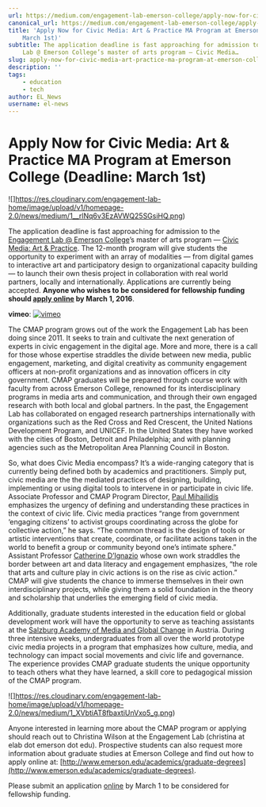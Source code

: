 ```yaml
---
url: https://medium.com/engagement-lab-emerson-college/apply-now-for-civic-media-art-practice-ma-program-at-emerson-college-51c87fb04eab
canonical_url: https://medium.com/engagement-lab-emerson-college/apply-now-for-civic-media-art-practice-ma-program-at-emerson-college-51c87fb04eab
title: 'Apply Now for Civic Media: Art & Practice MA Program at Emerson College (Deadline:
    March 1st)'
subtitle: The application deadline is fast approaching for admission to the Engagement
    Lab @ Emerson College’s master of arts program — Civic Media…
slug: apply-now-for-civic-media-art-practice-ma-program-at-emerson-college
description: ''
tags:
    - education
    - tech
author: EL_News
username: el-news
---
```


# Apply Now for Civic Media: Art & Practice MA Program at Emerson College (Deadline: March 1st)

![]https://res.cloudinary.com/engagement-lab-home/image/upload/v1/homepage-2.0/news/medium/1__rlNq6v3EzAVWQ25SGsiHQ.png)

The application deadline is fast approaching for admission to the [Engagement Lab @ Emerson College](http://elab.emerson.edu/)’s master of arts program — [Civic Media: Art & Practice](http://elab.emerson.edu/programs/cmap/). The 12-month program will give students the opportunity to experiment with an array of modalities — from digital games to interactive art and participatory design to organizational capacity building — to launch their own thesis project in collaboration with real world partners, locally and internationally. Applications are currently being accepted. **Anyone who wishes to be considered for fellowship funding should [apply online](http://www.emerson.edu/academics/graduate-degrees) by March 1, 2016**.

**vimeo**:
[![vimeo](http://i.vimeocdn.com/video/545298845_1280.jpg)](https://player.vimeo.com/video/146805861)

The CMAP program grows out of the work the Engagement Lab has been doing since 2011. It seeks to train and cultivate the next generation of experts in civic engagement in the digital age. More and more, there is a call for those whose expertise straddles the divide between new media, public engagement, marketing, and digital creativity as community engagement officers at non-profit organizations and as innovation officers in city government. CMAP graduates will be prepared through course work with faculty from across Emerson College, renowned for its interdisciplinary programs in media arts and communication, and through their own engaged research with both local and global partners. In the past, the Engagement Lab has collaborated on engaged research partnerships internationally with organizations such as the Red Cross and Red Crescent, the United Nations Development Program, and UNICEF. In the United States they have worked with the cities of Boston, Detroit and Philadelphia; and with planning agencies such as the Metropolitan Area Planning Council in Boston.

So, what does Civic Media encompass? It’s a wide-ranging category that is currently being defined both by academics and practitioners. Simply put, civic media are the the mediated practices of designing, building, implementing or using digital tools to intervene in or participate in civic life. Associate Professor and CMAP Program Director, [Paul Mihailidis](http://elab.emerson.edu/people/paul-mihailidis) emphasizes the urgency of defining and understanding these practices in the context of civic life. Civic media practices “range from government ‘engaging citizens’ to activist groups coordinating across the globe for collective action,” he says. “The common thread is the design of tools or artistic interventions that create, coordinate, or facilitate actions taken in the world to benefit a group or community beyond one’s intimate sphere.” Assistant Professor [Catherine D’Ignazio](http://elab.emerson.edu/people/catherine-dignazio) whose own work straddles the border between art and data literacy and engagement emphasizes, “the role that arts and culture play in civic actions is on the rise as civic action.” CMAP will give students the chance to immerse themselves in their own interdisciplinary projects, while giving them a solid foundation in the theory and scholarship that underlies the emerging field of civic media.

Additionally, graduate students interested in the education field or global development work will have the opportunity to serve as teaching assistants at the [Salzburg Academy of Media and Global Change](http://salzburg.umd.edu/) in Austria. During three intensive weeks, undergraduates from all over the world prototype civic media projects in a program that emphasizes how culture, media, and technology can impact social movements and civic life and governance. The experience provides CMAP graduate students the unique opportunity to teach others what they have learned, a skill core to pedagogical mission of the CMAP program.

![]https://res.cloudinary.com/engagement-lab-home/image/upload/v1/homepage-2.0/news/medium/1_XVbtiAT8fbaxtiUnVxo5_g.png)

Anyone interested in learning more about the CMAP program or applying should reach out to Christina Wilson at the Engagement Lab (christina at elab dot emerson dot edu). Prospective students can also request more information about graduate studies at Emerson College and find out how to apply online at: [http://www.emerson.edu/academics/graduate-degrees](http://www.emerson.edu/academics/graduate-degrees).

Please submit an application [online](http://www.emerson.edu/academics/graduate-degrees) by March 1 to be considered for fellowship funding.
